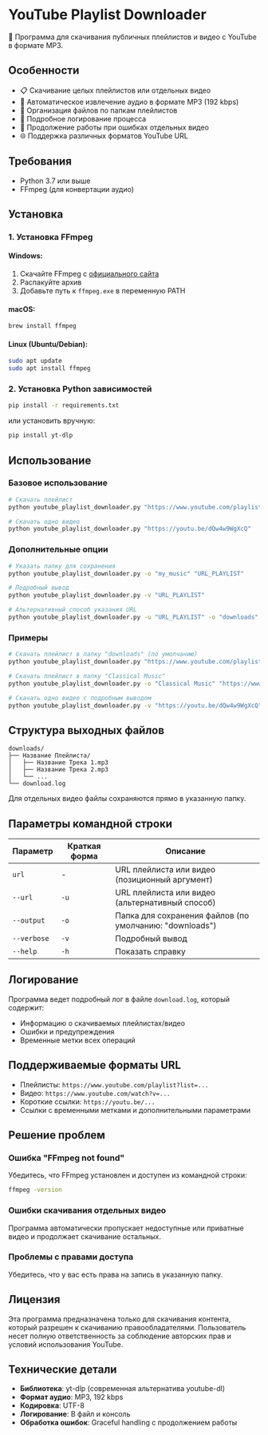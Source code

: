 # YouTube Playlist Downloader

🎵 Программа для скачивания публичных плейлистов и видео с YouTube в формате MP3.

## Особенности

- 📋 Скачивание целых плейлистов или отдельных видео
- 🎵 Автоматическое извлечение аудио в формате MP3 (192 kbps)
- 📁 Организация файлов по папкам плейлистов
- 📝 Подробное логирование процесса
- 🔄 Продолжение работы при ошибках отдельных видео
- 🌐 Поддержка различных форматов YouTube URL

## Требования

- Python 3.7 или выше
- FFmpeg (для конвертации аудио)

## Установка

### 1. Установка FFmpeg

#### Windows:
1. Скачайте FFmpeg с [официального сайта](https://ffmpeg.org/download.html)
2. Распакуйте архив
3. Добавьте путь к `ffmpeg.exe` в переменную PATH

#### macOS:
```bash
brew install ffmpeg
```

#### Linux (Ubuntu/Debian):
```bash
sudo apt update
sudo apt install ffmpeg
```

### 2. Установка Python зависимостей

```bash
pip install -r requirements.txt
```

или установить вручную:

```bash
pip install yt-dlp
```

## Использование

### Базовое использование

```bash
# Скачать плейлист
python youtube_playlist_downloader.py "https://www.youtube.com/playlist?list=PLrAXtmRdbe-1qVs"

# Скачать одно видео
python youtube_playlist_downloader.py "https://youtu.be/dQw4w9WgXcQ"
```

### Дополнительные опции

```bash
# Указать папку для сохранения
python youtube_playlist_downloader.py -o "my_music" "URL_PLAYLIST"

# Подробный вывод
python youtube_playlist_downloader.py -v "URL_PLAYLIST"

# Альтернативный способ указания URL
python youtube_playlist_downloader.py -u "URL_PLAYLIST" -o "downloads"
```

### Примеры

```bash
# Скачать плейлист в папку "downloads" (по умолчанию)
python youtube_playlist_downloader.py "https://www.youtube.com/playlist?list=PLrAXtmRdnbE_SzHe4Z5qU"

# Скачать плейлист в папку "Classical Music"
python youtube_playlist_downloader.py -o "Classical Music" "https://www.youtube.com/playlist?list=PLrAXtmRdnbE_SzHe4Z5qU"

# Скачать одно видео с подробным выводом
python youtube_playlist_downloader.py -v "https://youtu.be/dQw4w9WgXcQ"
```

## Структура выходных файлов

```
downloads/
├── Название Плейлиста/
│   ├── Название Трека 1.mp3
│   ├── Название Трека 2.mp3
│   └── ...
└── download.log
```

Для отдельных видео файлы сохраняются прямо в указанную папку.

## Параметры командной строки

| Параметр | Краткая форма | Описание |
|----------|---------------|----------|
| `url` | - | URL плейлиста или видео (позиционный аргумент) |
| `--url` | `-u` | URL плейлиста или видео (альтернативный способ) |
| `--output` | `-o` | Папка для сохранения файлов (по умолчанию: "downloads") |
| `--verbose` | `-v` | Подробный вывод |
| `--help` | `-h` | Показать справку |

## Логирование

Программа ведет подробный лог в файле `download.log`, который содержит:
- Информацию о скачиваемых плейлистах/видео
- Ошибки и предупреждения
- Временные метки всех операций

## Поддерживаемые форматы URL

- Плейлисты: `https://www.youtube.com/playlist?list=...`
- Видео: `https://www.youtube.com/watch?v=...`
- Короткие ссылки: `https://youtu.be/...`
- Ссылки с временными метками и дополнительными параметрами

## Решение проблем

### Ошибка "FFmpeg not found"
Убедитесь, что FFmpeg установлен и доступен из командной строки:
```bash
ffmpeg -version
```

### Ошибки скачивания отдельных видео
Программа автоматически пропускает недоступные или приватные видео и продолжает скачивание остальных.

### Проблемы с правами доступа
Убедитесь, что у вас есть права на запись в указанную папку.

## Лицензия

Эта программа предназначена только для скачивания контента, который разрешен к скачиванию правообладателями. Пользователь несет полную ответственность за соблюдение авторских прав и условий использования YouTube.

## Технические детали

- **Библиотека**: yt-dlp (современная альтернатива youtube-dl)
- **Формат аудио**: MP3, 192 kbps
- **Кодировка**: UTF-8
- **Логирование**: В файл и консоль
- **Обработка ошибок**: Graceful handling с продолжением работы 